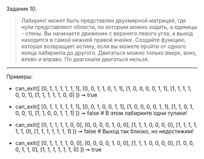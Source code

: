 Задание 10.
> Лабиринт может быть представлен двухмерной матрицей, где нули представляют области, по которым можно ходить,
а единицы - стены. Вы начинаете движение с верхнего левого угла, а выход находится в самой нижней правой ячейке.
Создайте функцию, которая возвращает истину, если вы можете пройти от одного конца лабиринта до другого.
Двигаться можно только вверх, вниз, влево и вправо. По диагонали двигаться нельзя.
___
Примеры:

- can_exit([
  [0, 1, 1, 1, 1, 1, 1],
  [0, 0, 1, 1, 0, 1, 1],
  [1, 0, 0, 0, 0, 1, 1],
  [1, 1, 1, 1, 0, 0, 1],
  [1, 1, 1, 1, 1, 0, 0]
]) ➞ true


- can_exit([
  [0, 1, 1, 1, 1, 1, 1],
  [0, 0, 1, 0, 0, 1, 1],
  [1, 0, 0, 0, 0, 1, 1],
  [1, 1, 0, 1, 0, 0, 1],
  [1, 1, 0, 0, 1, 1, 1]
]) ➞ false # В этом лабиринте одни тупики!


- can_exit([
  [0, 1, 1, 1, 1, 0, 0],
  [0, 0, 0, 0, 1, 0, 0],
  [1, 1, 1, 0, 0, 0, 0],
  [1, 1, 1, 1, 1, 1, 0],
  [1, 1, 1, 1, 1, 1, 1]
]) ➞ false # Выход так близко, но недостижим!


- can_exit([
  [0, 1, 1, 1, 1, 0, 0],
  [0, 0, 0, 0, 1, 0, 0],
  [1, 1, 1, 0, 0, 0, 0],
  [1, 0, 0, 0, 1, 1, 0],
  [1, 1, 1, 1, 1, 1, 0]
]) ➞ true

